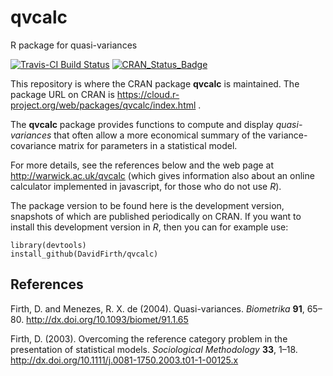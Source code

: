 # qvcalc
R package for quasi-variances

[![Travis-CI Build Status](https://travis-ci.org/DavidFirth/qvcalc.svg?branch=master)](https://travis-ci.org/DavidFirth/qvcalc)
[![CRAN_Status_Badge](http://www.r-pkg.org/badges/version/qvcalc)](https://cran.r-project.org/package=qvcalc)

This repository is where the CRAN package **qvcalc** is maintained.  The package URL on CRAN is https://cloud.r-project.org/web/packages/qvcalc/index.html .

The **qvcalc** package provides functions to compute and display *quasi-variances* that often allow a more economical 
summary of the variance-covariance matrix for parameters in a statistical model.

For more details, see the references below and the web page at http://warwick.ac.uk/qvcalc (which gives information 
also about an online calculator implemented in javascript, for those who do not use *R*).

The package version to be found here is the development version, snapshots of which are published periodically on CRAN.  If you want to install this development version in *R*, then you can for example use:

    library(devtools)
    install_github(DavidFirth/qvcalc)


## References

Firth, D. and Menezes, R. X. de (2004). Quasi-variances. *Biometrika* **91**, 65–80.  http://dx.doi.org/10.1093/biomet/91.1.65

Firth, D. (2003). Overcoming the reference category problem in the presentation of statistical models. 
*Sociological Methodology* **33**, 1–18.  http://dx.doi.org/10.1111/j.0081-1750.2003.t01-1-00125.x
  
